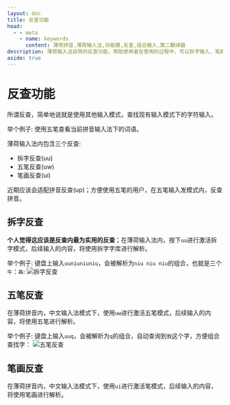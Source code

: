 ```yaml
---
layout: doc
title: 反查功能
head:
  - - meta
    - name: keywords
      content: 薄荷拼音,薄荷输入法,功能键,反查,组合输入,第二翻译器
description: 薄荷输入法自带的反查功能，帮助使用者在使用的过程中，可以拆字输入、笔画输入和五笔输入。比如： 输入三个“牛”，可以自动组合为“犇”
aside: true
---
```

# 反查功能
所谓反查，简单地说就是使用其他输入模式，查找现有输入模式下的字符输入。

举个例子: 使用五笔查看当前拼音输入法下的词语。

薄荷输入法内包含三个反查:
- 拆字反查(uu)
- 五笔反查(uw)
- 笔画反查(ui)

近期应该会适配拼音反查(up)；方便使用五笔的用户，在五笔输入发模式内，反查拼音。

## 拆字反查
**个人觉得这应该是反查内最为实用的反查**；在薄荷输入法内，按下`uu`进行激活拆字模式，后续输入的内容，将使用拆字字库进行解析。

举个例子: 键盘上输入`uuniuniuniu`，会被解析为`niu niu niu`的组合，也就是三个`牛`：`犇`:
![拆字反查](/image/demo/reverseChaizi.webp)

## 五笔反查
在薄荷拼音内，中文输入法模式下，使用`uw`进行激活五笔模式，后续输入的内容，将使用五笔进行解析。

举个例子: 键盘上输入`uuq`，会被解析为`q`的组合，自动查询到`我`这个字，方便组合查找字：
![五笔反查](/image/demo/reverseWubi.webp)

## 笔画反查
在薄荷拼音内，中文输入法模式下，使用`ui`进行激活笔模式，后续输入的内容，将使用笔画进行解析。
